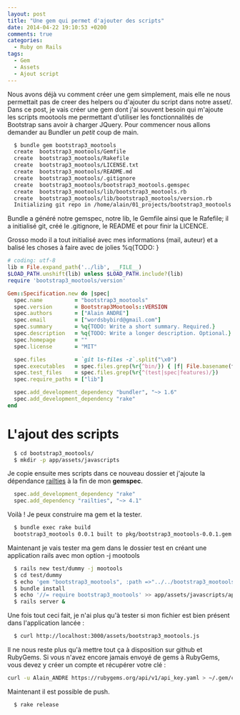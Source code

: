 ```yaml
---
layout: post
title: "Une gem qui permet d'ajouter des scripts"
date: 2014-04-22 19:10:53 +0200
comments: true
categories:
  - Ruby on Rails
tags:
  - Gem
  - Assets
  - Ajout script
---
```


Nous avons déjà vu comment créer une gem simplement, mais elle ne nous permettait pas de creer des helpers ou d'ajouter du script dans notre asset/. Dans ce post, je vais créer une gem dont j'ai souvent besoin qui m'ajoute les scripts mootools me permettant d'utiliser les fonctionnalités de Bootstrap sans avoir à charger JQuery. Pour commencer nous allons demander au Bundler un *petit* coup de main.

```bash
  $ bundle gem bootstrap3_mootools
  create  bootstrap3_mootools/Gemfile
  create  bootstrap3_mootools/Rakefile
  create  bootstrap3_mootools/LICENSE.txt
  create  bootstrap3_mootools/README.md
  create  bootstrap3_mootools/.gitignore
  create  bootstrap3_mootools/bootstrap3_mootools.gemspec
  create  bootstrap3_mootools/lib/bootstrap3_mootools.rb
  create  bootstrap3_mootools/lib/bootstrap3_mootools/version.rb
  Initializing git repo in /home/alain/01_projects/bootstrap3_mootools

```

Bundle a généré notre gemspec, notre lib, le Gemfile ainsi que le Rafefile; il a initialisé git, créé le .gitignore, le README et pour finir la LICENCE.

Grosso modo il a tout initialisé avec mes informations (mail, auteur) et a balisé les choses à faire avec de jolies %q{TODO: }
```ruby bootstrap3_mootools.gemspec
# coding: utf-8
lib = File.expand_path('../lib', __FILE__)
$LOAD_PATH.unshift(lib) unless $LOAD_PATH.include?(lib)
require 'bootstrap3_mootools/version'

Gem::Specification.new do |spec|
  spec.name          = "bootstrap3_mootools"
  spec.version       = Bootstrap3Mootools::VERSION
  spec.authors       = ["Alain ANDRE"]
  spec.email         = ["wordsbybird@gmail.com"]
  spec.summary       = %q{TODO: Write a short summary. Required.}
  spec.description   = %q{TODO: Write a longer description. Optional.}
  spec.homepage      = ""
  spec.license       = "MIT"

  spec.files         = `git ls-files -z`.split("\x0")
  spec.executables   = spec.files.grep(%r{^bin/}) { |f| File.basename(f) }
  spec.test_files    = spec.files.grep(%r{^(test|spec|features)/})
  spec.require_paths = ["lib"]

  spec.add_development_dependency "bundler", "~> 1.6"
  spec.add_development_dependency "rake"
end
```

# L'ajout des scripts
```bash Créer app/assets/javascripts
  $ cd bootstrap3_mootools/
  $ mkdir -p app/assets/javascripts
```

Je copie ensuite mes scripts dans ce nouveau dossier et j'ajoute la dépendance [railties](http://edgeapi.rubyonrails.org/classes/Rails/Railtie.html) à la fin de mon **gemspec**.
```ruby bootstrap3_mootools.gemspec
  spec.add_development_dependency "rake"
  spec.add_dependency "railties", "~> 4.1"
```

Voilà ! Je peux construire ma gem et la tester.
```bash
  $ bundle exec rake build
  bootstrap3_mootools 0.0.1 built to pkg/bootstrap3_mootools-0.0.1.gem
```

Maintenant je vais tester ma gem dans le dossier test en créant une application rails avec mon option -j mootools
```bash
  $ rails new test/dummy -j mootools
  $ cd test/dummy
  $ echo 'gem "bootstrap3_mootools", :path =>"../../bootstrap3_mootools/"' >> Gemfile
  $ bundle install
  $ echo '//= require bootstrap3_mootools' >> app/assets/javascripts/application.js
  $ rails server &
```

Une fois tout ceci fait, je n'ai plus qu'à tester si mon fichier est bien présent dans l'application lancée :
```bash
  $ curl http://localhost:3000/assets/bootstrap3_mootools.js
```

Il ne nous reste plus qu'à mettre tout ça à disposition sur github et RubyGems.
Si vous n'avez encore jamais envoyé de gems à RubyGems, vous devez y créer un compte et récupérer votre clé :
```bash
curl -u Alain_ANDRE https://rubygems.org/api/v1/api_key.yaml > ~/.gem/credentials; chmod 0600 ~/.gem/credentials
```

Maintenant il est possible de push.
```bash
  $ rake release
```
